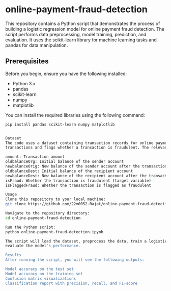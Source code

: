 # online-payment-fraud-detection


This repository contains a Python script that demonstrates the process of building a logistic regression model for online payment fraud detection. The script performs data preprocessing, model training, prediction, and evaluation. It uses the scikit-learn library for machine learning tasks and pandas for data manipulation.

## Prerequisites

Before you begin, ensure you have the following installed:

- Python 3.x
- pandas
- scikit-learn
- numpy
- matplotlib

You can install the required libraries using the following command:

```bash
pip install pandas scikit-learn numpy matplotlib


Dataset
The code uses a dataset containing transaction records for online payment systems. The dataset includes various features related to
transactions and flags whether a transaction is fraudulent. The relevant features are:

amount: Transaction amount
oldbalanceOrg: Initial balance of the sender account
newbalanceOrig: New balance of the sender account after the transaction
oldbalanceDest: Initial balance of the recipient account
newbalanceDest: New balance of the recipient account after the transaction
isFraud: Whether the transaction is fraudulent (target variable)
isFlaggedFraud: Whether the transaction is flagged as fraudulent

Usage
Clone this repository to your local machine:
git clone https://github.com/22m0052-Rajat/online-payment-fraud-detection.git

Navigate to the repository directory:
cd online-payment-fraud-detection

Run the Python script:
python online-payment-fraud-detection.ipynb

The script will load the dataset, preprocess the data, train a logistic regression model, make predictions, and
evaluate the model's performance.

Results
After running the script, you will see the following outputs:

Model accuracy on the test set
Model accuracy on the training set
Confusion matrix visualizations
Classification report with precision, recall, and F1-score
